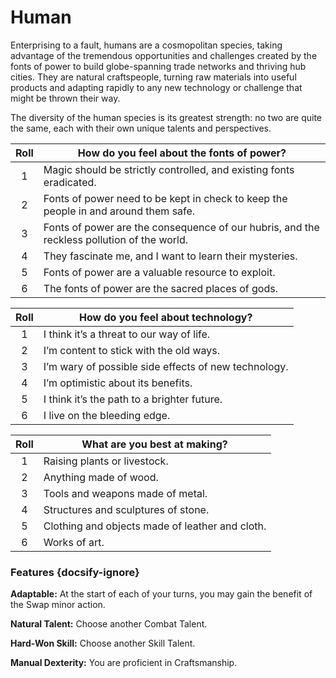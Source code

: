 # Human

Enterprising to a fault, humans are a cosmopolitan species, taking advantage of the tremendous opportunities and challenges created by the fonts of power to build globe-spanning trade networks and thriving hub cities. They are natural craftspeople, turning raw materials into useful products and adapting rapidly to any new technology or challenge that might be thrown their way.

The diversity of the human species is its greatest strength: no two are quite the same, each with their own unique talents and perspectives.

| Roll | How do you feel about the fonts of power?                                                  |
| :--: | ------------------------------------------------------------------------------------------ |
|  1   | Magic should be strictly controlled, and existing fonts eradicated.                        |
|  2   | Fonts of power need to be kept in check to keep the people in and around them safe.        |
|  3   | Fonts of power are the consequence of our hubris, and the reckless pollution of the world. |
|  4   | They fascinate me, and I want to learn their mysteries.                                    |
|  5   | Fonts of power are a valuable resource to exploit.                                         |
|  6   | The fonts of power are the sacred places of gods.                                          |

| Roll | How do you feel about technology?                    |
| :--: | ---------------------------------------------------- |
|  1   | I think it’s a threat to our way of life.            |
|  2   | I’m content to stick with the old ways.              |
|  3   | I’m wary of possible side effects of new technology. |
|  4   | I’m optimistic about its benefits.                   |
|  5   | I think it’s the path to a brighter future.          |
|  6   | I live on the bleeding edge.                         |

| Roll | What are you best at making?                    |
| :--: | ----------------------------------------------- |
|  1   | Raising plants or livestock.                    |
|  2   | Anything made of wood.                          |
|  3   | Tools and weapons made of metal.                |
|  4   | Structures and sculptures of stone.             |
|  5   | Clothing and objects made of leather and cloth. |
|  6   | Works of art.                                   |

### Features {docsify-ignore}

**Adaptable:** At the start of each of your turns, you may gain the benefit of the Swap minor action.

**Natural Talent:** Choose another Combat Talent.

**Hard-Won Skill:** Choose another Skill Talent.

**Manual Dexterity:** You are proficient in Craftsmanship.
